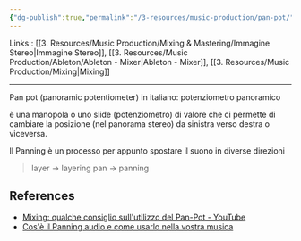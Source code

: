```yaml
---
{"dg-publish":true,"permalink":"/3-resources/music-production/pan-pot/"}
---
```


Links:: [[3. Resources/Music Production/Mixing & Mastering/Immagine Stereo\|Immagine Stereo]], [[3. Resources/Music Production/Ableton/Ableton - Mixer\|Ableton - Mixer]], [[3. Resources/Music Production/Mixing\|Mixing]]

---
Pan pot (panoramic potentiometer) in italiano: potenziometro panoramico

è una manopola o uno slide (potenziometro) di valore che ci permette di cambiare la posizione (nel panorama stereo) da sinistra verso destra o viceversa.


Il Panning è un processo per appunto spostare il suono in diverse direzioni

> layer → layering
> pan → panning



## References

- [Mixing: qualche consiglio sull'utilizzo del Pan-Pot - YouTube](https://youtu.be/pSH1vx-jH7c)
- [Cos'è il Panning audio e come usarlo nella vostra musica](https://emastered.com/it/blog/audio-panning)



